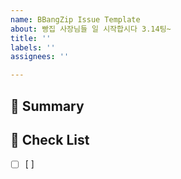 ```yaml
---
name: BBangZip Issue Template
about: 빵집 사장님들 일 시작합시다 3.14팅~
title: ''
labels: ''
assignees: ''

---
```


## 🍞 Summary

<!-- 이슈에 대한 내용을 간략하게 기술합니다 -->

## 🥐 Check List

<!-- 체크 리스트 타입으로 할 일을 분류합니다 -->

- [ ]  [ ]
